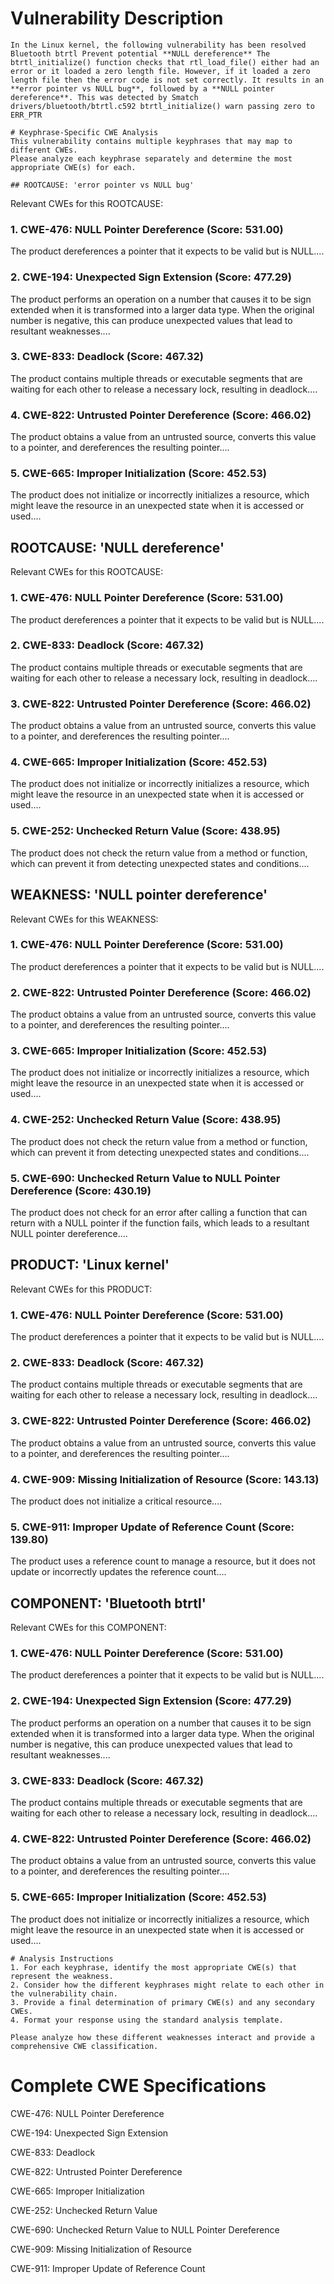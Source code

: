 # Vulnerability Description

    In the Linux kernel, the following vulnerability has been resolved Bluetooth btrtl Prevent potential **NULL dereference** The btrtl_initialize() function checks that rtl_load_file() either had an error or it loaded a zero length file. However, if it loaded a zero length file then the error code is not set correctly. It results in an **error pointer vs NULL bug**, followed by a **NULL pointer dereference**. This was detected by Smatch drivers/bluetooth/btrtl.c592 btrtl_initialize() warn passing zero to ERR_PTR

    # Keyphrase-Specific CWE Analysis
    This vulnerability contains multiple keyphrases that may map to different CWEs. 
    Please analyze each keyphrase separately and determine the most appropriate CWE(s) for each.

    ## ROOTCAUSE: 'error pointer vs NULL bug'

Relevant CWEs for this ROOTCAUSE:

### 1. CWE-476: NULL Pointer Dereference (Score: 531.00)

The product dereferences a pointer that it expects to be valid but is NULL....

### 2. CWE-194: Unexpected Sign Extension (Score: 477.29)

The product performs an operation on a number that causes it to be sign extended when it is transformed into a larger data type. When the original number is negative, this can produce unexpected values that lead to resultant weaknesses....

### 3. CWE-833: Deadlock (Score: 467.32)

The product contains multiple threads or executable segments that are waiting for each other to release a necessary lock, resulting in deadlock....

### 4. CWE-822: Untrusted Pointer Dereference (Score: 466.02)

The product obtains a value from an untrusted source, converts this value to a pointer, and dereferences the resulting pointer....

### 5. CWE-665: Improper Initialization (Score: 452.53)

The product does not initialize or incorrectly initializes a resource, which might leave the resource in an unexpected state when it is accessed or used....

## ROOTCAUSE: 'NULL dereference'

Relevant CWEs for this ROOTCAUSE:

### 1. CWE-476: NULL Pointer Dereference (Score: 531.00)

The product dereferences a pointer that it expects to be valid but is NULL....

### 2. CWE-833: Deadlock (Score: 467.32)

The product contains multiple threads or executable segments that are waiting for each other to release a necessary lock, resulting in deadlock....

### 3. CWE-822: Untrusted Pointer Dereference (Score: 466.02)

The product obtains a value from an untrusted source, converts this value to a pointer, and dereferences the resulting pointer....

### 4. CWE-665: Improper Initialization (Score: 452.53)

The product does not initialize or incorrectly initializes a resource, which might leave the resource in an unexpected state when it is accessed or used....

### 5. CWE-252: Unchecked Return Value (Score: 438.95)

The product does not check the return value from a method or function, which can prevent it from detecting unexpected states and conditions....

## WEAKNESS: 'NULL pointer dereference'

Relevant CWEs for this WEAKNESS:

### 1. CWE-476: NULL Pointer Dereference (Score: 531.00)

The product dereferences a pointer that it expects to be valid but is NULL....

### 2. CWE-822: Untrusted Pointer Dereference (Score: 466.02)

The product obtains a value from an untrusted source, converts this value to a pointer, and dereferences the resulting pointer....

### 3. CWE-665: Improper Initialization (Score: 452.53)

The product does not initialize or incorrectly initializes a resource, which might leave the resource in an unexpected state when it is accessed or used....

### 4. CWE-252: Unchecked Return Value (Score: 438.95)

The product does not check the return value from a method or function, which can prevent it from detecting unexpected states and conditions....

### 5. CWE-690: Unchecked Return Value to NULL Pointer Dereference (Score: 430.19)

The product does not check for an error after calling a function that can return with a NULL pointer if the function fails, which leads to a resultant NULL pointer dereference....

## PRODUCT: 'Linux kernel'

Relevant CWEs for this PRODUCT:

### 1. CWE-476: NULL Pointer Dereference (Score: 531.00)

The product dereferences a pointer that it expects to be valid but is NULL....

### 2. CWE-833: Deadlock (Score: 467.32)

The product contains multiple threads or executable segments that are waiting for each other to release a necessary lock, resulting in deadlock....

### 3. CWE-822: Untrusted Pointer Dereference (Score: 466.02)

The product obtains a value from an untrusted source, converts this value to a pointer, and dereferences the resulting pointer....

### 4. CWE-909: Missing Initialization of Resource (Score: 143.13)

The product does not initialize a critical resource....

### 5. CWE-911: Improper Update of Reference Count (Score: 139.80)

The product uses a reference count to manage a resource, but it does not update or incorrectly updates the reference count....

## COMPONENT: 'Bluetooth btrtl'

Relevant CWEs for this COMPONENT:

### 1. CWE-476: NULL Pointer Dereference (Score: 531.00)

The product dereferences a pointer that it expects to be valid but is NULL....

### 2. CWE-194: Unexpected Sign Extension (Score: 477.29)

The product performs an operation on a number that causes it to be sign extended when it is transformed into a larger data type. When the original number is negative, this can produce unexpected values that lead to resultant weaknesses....

### 3. CWE-833: Deadlock (Score: 467.32)

The product contains multiple threads or executable segments that are waiting for each other to release a necessary lock, resulting in deadlock....

### 4. CWE-822: Untrusted Pointer Dereference (Score: 466.02)

The product obtains a value from an untrusted source, converts this value to a pointer, and dereferences the resulting pointer....

### 5. CWE-665: Improper Initialization (Score: 452.53)

The product does not initialize or incorrectly initializes a resource, which might leave the resource in an unexpected state when it is accessed or used....


    # Analysis Instructions
    1. For each keyphrase, identify the most appropriate CWE(s) that represent the weakness.
    2. Consider how the different keyphrases might relate to each other in the vulnerability chain.
    3. Provide a final determination of primary CWE(s) and any secondary CWEs.
    4. Format your response using the standard analysis template.

    Please analyze how these different weaknesses interact and provide a comprehensive CWE classification.
    

# Complete CWE Specifications

CWE-476: NULL Pointer Dereference

CWE-194: Unexpected Sign Extension

CWE-833: Deadlock

CWE-822: Untrusted Pointer Dereference

CWE-665: Improper Initialization

CWE-252: Unchecked Return Value

CWE-690: Unchecked Return Value to NULL Pointer Dereference

CWE-909: Missing Initialization of Resource

CWE-911: Improper Update of Reference Count